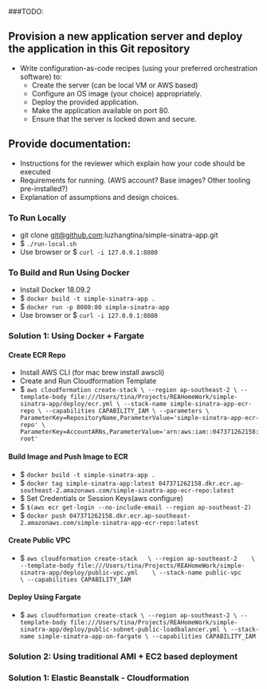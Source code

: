 ###TODO:

Provision a new application server and deploy the application in this Git repository
------------------------------------------------------------------------------------
- Write configuration-as-code recipes (using your preferred orchestration software) to:
  - Create the server (can be local VM or AWS based)
  - Configure an OS image (your choice) appropriately.
  - Deploy the provided application.
  - Make the application available on port 80.
  - Ensure that the server is locked down and secure.
  
Provide documentation:
----------------------
  - Instructions for the reviewer which explain how your code should be executed
  - Requirements for running. (AWS account? Base images? Other tooling pre-installed?)
  - Explanation of assumptions and design choices.


### To Run Locally
  - git clone git@github.com:luzhangtina/simple-sinatra-app.git
  - $ `./run-local.sh`
  - Use browser or $ `curl -i 127.0.0.1:8080`

### To Build and Run Using Docker
  - Install Docker 18.09.2
  - $ `docker build -t simple-sinatra-app .`
  - $ `docker run -p 8080:80 simple-sinatra-app`
  - Use browser or $ `curl -i 127.0.0.1:8080`

### Solution 1: Using Docker + Fargate

#### Create ECR Repo
  - Install AWS CLI (for mac brew install awscli)
  - Create and Run Cloudformation Template
  - $ `aws cloudformation create-stack \
    --region ap-southeast-2 \
    --template-body file:///Users/tina/Projects/REAHomeWork/simple-sinatra-app/deploy/ecr.yml \
    --stack-name simple-sinatra-app-ecr-repo \
    --capabilities CAPABILITY_IAM \
    --parameters \
        ParameterKey=RepositoryName,ParameterValue='simple-sinatra-app-ecr-repo' \
        ParameterKey=AccountARNs,ParameterValue='arn:aws:iam::047371262158:root'`
        

#### Build Image and Push Image to ECR
  - $ `docker build -t simple-sinatra-app .`
  - $ `docker tag simple-sinatra-app:latest 047371262158.dkr.ecr.ap-southeast-2.amazonaws.com/simple-sinatra-app-ecr-repo:latest`
  - $ Set Credentials or Session Keys(aws configure)
  - $ `$(aws ecr get-login --no-include-email --region ap-southeast-2)`
  - $ `docker push 047371262158.dkr.ecr.ap-southeast-2.amazonaws.com/simple-sinatra-app-ecr-repo:latest`

#### Create Public VPC
  - $ `aws cloudformation create-stack   \
    --region ap-southeast-2    \
    --template-body file:///Users/tina/Projects/REAHomeWork/simple-sinatra-app/deploy/public-vpc.yml    \
    --stack-name public-vpc     \
    --capabilities CAPABILITY_IAM `

#### Deploy Using Fargate
  - $ `aws cloudformation create-stack \
    --region ap-southeast-2 \
    --template-body file:///Users/tina/Projects/REAHomeWork/simple-sinatra-app/deploy/public-subnet-public-loadbalancer.yml \
    --stack-name simple-sinatra-app-on-fargate \
    --capabilities CAPABILITY_IAM `

### Solution 2: Using traditional AMI + EC2  based deployment


### Solution 1: Elastic Beanstalk - Cloudformation

